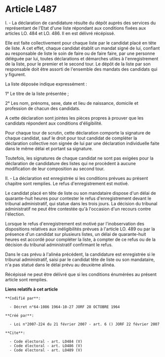 # Article L487

I. - La déclaration de candidature résulte du dépôt auprès des services du représentant de l'Etat d'une liste répondant aux
conditions fixées aux articles LO. 484 et LO. 486. Il en est délivré récépissé. 

Elle est faite collectivement pour chaque liste par le candidat placé en tête de liste. A cet effet, chaque candidat établit
un mandat signé de lui, confiant au responsable de liste le soin de faire ou de faire faire, par une personne déléguée par
lui, toutes déclarations et démarches utiles à l'enregistrement de la liste, pour le premier et le second tour. Le dépôt de
la liste par son responsable doit être assorti de l'ensemble des mandats des candidats qui y figurent. 

La liste déposée indique expressément : 

1° Le titre de la liste présentée ; 

2° Les nom, prénoms, sexe, date et lieu de naissance, domicile et profession de chacun des candidats. 

A cette déclaration sont jointes les pièces propres à prouver que les candidats répondent aux conditions d'éligibilité. 

Pour chaque tour de scrutin, cette déclaration comporte la signature de chaque candidat, sauf le droit pour tout candidat de
compléter la déclaration collective non signée de lui par une déclaration individuelle faite dans le même délai et portant sa
signature. 

Toutefois, les signatures de chaque candidat ne sont pas exigées pour la déclaration de candidature des listes qui ne
procèdent à aucune modification de leur composition au second tour. 

II. - La déclaration est enregistrée si les conditions prévues au présent chapitre sont remplies. Le refus d'enregistrement
est motivé. 

Le candidat placé en tête de liste ou son mandataire dispose d'un délai de quarante-huit heures pour contester le refus
d'enregistrement devant le tribunal administratif, qui statue dans les trois jours. La décision du tribunal administratif ne
peut être contestée qu'à l'occasion d'un recours contre l'élection. 

Lorsque le refus d'enregistrement est motivé par l'inobservation des dispositions relatives aux inéligibilités prévues à
l'article LO. 489 ou par la présence d'un candidat sur plusieurs listes, un délai de quarante-huit heures est accordé pour
compléter la liste, à compter de ce refus ou de la décision du tribunal administratif confirmant le refus. 

Dans le cas prévu à l'alinéa précédent, la candidature est enregistrée si le tribunal administratif, saisi par le candidat
tête de liste ou son mandataire, n'a pas statué dans le délai prévu au deuxième alinéa. 

Récépissé ne peut être délivré que si les conditions énumérées au présent article sont remplies.

**Liens relatifs à cet article**

	**Codifié par**:

	  - Décret n°64-1086 1964-10-27 JORF 28 OCTOBRE 1964

	**Créé par**:

	  - Loi n°2007-224 du 21 février 2007 - art. 6 () JORF 22 février 2007

	**Cite**:

	  - Code électoral - art. LO484 (V)
	  - Code électoral - art. LO486 (V)
	  - Code électoral - art. LO489 (V)

